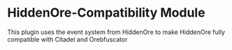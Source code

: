 # HiddenOre-Compatibility Module

This plugin uses the event system from HiddenOre to make HiddenOre fully compatible with Citadel and Orebfuscator

